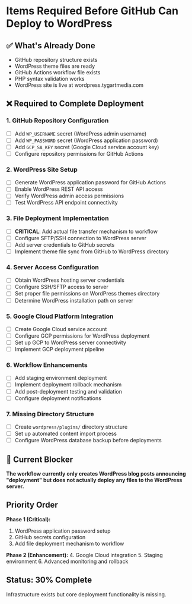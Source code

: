 # Items Required Before GitHub Can Deploy to WordPress

## ✅ What's Already Done
- GitHub repository structure exists
- WordPress theme files are ready
- GitHub Actions workflow file exists
- PHP syntax validation works
- WordPress site is live at wordpress.tygartmedia.com

## ❌ Required to Complete Deployment

### 1. GitHub Repository Configuration
- [ ] Add `WP_USERNAME` secret (WordPress admin username)
- [ ] Add `WP_PASSWORD` secret (WordPress application password)
- [ ] Add `GCP_SA_KEY` secret (Google Cloud service account key)
- [ ] Configure repository permissions for GitHub Actions

### 2. WordPress Site Setup  
- [ ] Generate WordPress application password for GitHub Actions
- [ ] Enable WordPress REST API access
- [ ] Verify WordPress admin access permissions
- [ ] Test WordPress API endpoint connectivity

### 3. File Deployment Implementation
- [ ] **CRITICAL**: Add actual file transfer mechanism to workflow
- [ ] Configure SFTP/SSH connection to WordPress server
- [ ] Add server credentials to GitHub secrets
- [ ] Implement theme file sync from GitHub to WordPress directory

### 4. Server Access Configuration
- [ ] Obtain WordPress hosting server credentials
- [ ] Configure SSH/SFTP access to server
- [ ] Set proper file permissions on WordPress themes directory
- [ ] Determine WordPress installation path on server

### 5. Google Cloud Platform Integration
- [ ] Create Google Cloud service account
- [ ] Configure GCP permissions for WordPress deployment
- [ ] Set up GCP to WordPress server connectivity
- [ ] Implement GCP deployment pipeline

### 6. Workflow Enhancements
- [ ] Add staging environment deployment
- [ ] Implement deployment rollback mechanism
- [ ] Add post-deployment testing and validation
- [ ] Configure deployment notifications

### 7. Missing Directory Structure
- [ ] Create `wordpress/plugins/` directory structure
- [ ] Set up automated content import process
- [ ] Configure WordPress database backup before deployments

## 🚨 Current Blocker

**The workflow currently only creates WordPress blog posts announcing "deployment" but does not actually deploy any files to the WordPress server.**

## Priority Order

**Phase 1 (Critical):**
1. WordPress application password setup
2. GitHub secrets configuration
3. Add file deployment mechanism to workflow

**Phase 2 (Enhancement):**
4. Google Cloud integration
5. Staging environment
6. Advanced monitoring and rollback

## Status: 30% Complete
Infrastructure exists but core deployment functionality is missing.